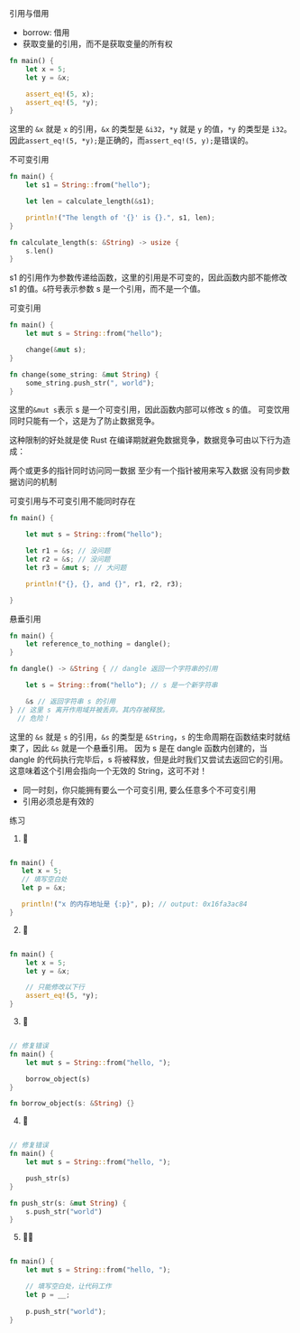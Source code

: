 引用与借用

- borrow: 借用
- 获取变量的引用，而不是获取变量的所有权

```rust
fn main() {
    let x = 5;
    let y = &x;

    assert_eq!(5, x);
    assert_eq!(5, *y);
}
```

这里的 `&x` 就是 `x` 的引用，`&x` 的类型是 `&i32`，`*y` 就是 `y` 的值，`*y` 的类型是 `i32`。
因此`assert_eq!(5, *y);`是正确的，而`assert_eq!(5, y);`是错误的。

不可变引用

```rust
fn main() {
    let s1 = String::from("hello");

    let len = calculate_length(&s1);

    println!("The length of '{}' is {}.", s1, len);
}

fn calculate_length(s: &String) -> usize {
    s.len()
}
```

s1 的引用作为参数传递给函数，这里的引用是不可变的，因此函数内部不能修改 s1 的值。`&`符号表示参数 s 是一个引用，而不是一个值。

可变引用

```rust
fn main() {
    let mut s = String::from("hello");

    change(&mut s);
}

fn change(some_string: &mut String) {
    some_string.push_str(", world");
}
```

这里的`&mut s`表示 s 是一个可变引用，因此函数内部可以修改 s 的值。
可变饮用同时只能有一个，这是为了防止数据竞争。


这种限制的好处就是使 Rust 在编译期就避免数据竞争，数据竞争可由以下行为造成：

两个或更多的指针同时访问同一数据
至少有一个指针被用来写入数据
没有同步数据访问的机制


可变引用与不可变引用不能同时存在

```rust
fn main() {

    let mut s = String::from("hello");

    let r1 = &s; // 没问题
    let r2 = &s; // 没问题
    let r3 = &mut s; // 大问题

    println!("{}, {}, and {}", r1, r2, r3);

}
```

悬垂引用

```rust
fn main() {
    let reference_to_nothing = dangle();
}

fn dangle() -> &String { // dangle 返回一个字符串的引用

    let s = String::from("hello"); // s 是一个新字符串

    &s // 返回字符串 s 的引用
} // 这里 s 离开作用域并被丢弃。其内存被释放。
  // 危险！
```

这里的 `&s` 就是 `s` 的引用，`&s` 的类型是 `&String`，`s` 的生命周期在函数结束时就结束了，因此 `&s` 就是一个悬垂引用。
因为 s 是在 dangle 函数内创建的，当 dangle 的代码执行完毕后，s 将被释放，但是此时我们又尝试去返回它的引用。这意味着这个引用会指向一个无效的 String，这可不对！


- 同一时刻，你只能拥有要么一个可变引用, 要么任意多个不可变引用
- 引用必须总是有效的

练习

1. 🌟

```rust

fn main() {
   let x = 5;
   // 填写空白处
   let p = &x;

   println!("x 的内存地址是 {:p}", p); // output: 0x16fa3ac84
}
```

2. 🌟

```rust

fn main() {
    let x = 5;
    let y = &x;

    // 只能修改以下行
    assert_eq!(5, *y);
}
```

3. 🌟

```rust

// 修复错误
fn main() {
    let mut s = String::from("hello, ");

    borrow_object(s)
}

fn borrow_object(s: &String) {}

```

4. 🌟

```rust

// 修复错误
fn main() {
    let mut s = String::from("hello, ");

    push_str(s)
}

fn push_str(s: &mut String) {
    s.push_str("world")
}
```

5. 🌟🌟

```rust

fn main() {
    let mut s = String::from("hello, ");

    // 填写空白处，让代码工作
    let p = __;
    
    p.push_str("world");
}
```